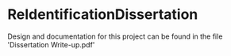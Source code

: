 # ReIdentificationDissertation

Design and documentation for this project can be found in the file 'Dissertation Write-up.pdf'
